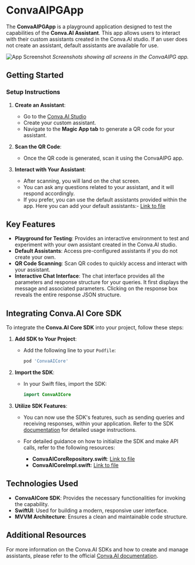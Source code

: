 # ConvaAIPGApp

The **ConvaAIPGApp** is a playground application designed to test the capabilities of the **Conva.AI Assistant**. This app allows users to interact with their custom assistants created in the Conva.AI studio. If an user does not create an assistant, default assistants are available for use.

![App Screenshot](https://drive.google.com/uc?id=1UxB17Ve9lG4Lu13PzAWzI0P9aWIjGb2T)
*Screenshots showing all screens in the ConvaAIPG app.*

## Getting Started

### Setup Instructions

1. **Create an Assistant**:
   - Go to the [Conva.AI Studio](https://studio.conva.ai/)
   - Create your custom assistant.
   - Navigate to the **Magic App tab** to generate a QR code for your assistant.

2. **Scan the QR Code**:
   - Once the QR code is generated, scan it using the ConvaAIPG app.

3. **Interact with Your Assistant**:
   - After scanning, you will land on the chat screen.
   - You can ask any questions related to your assistant, and it will respond accordingly.
   - If you prefer, you can use the default assistants provided within the app. Here you can add your default assistants:- [Link to file](https://github.com/slanglabs-projects/conva-ai-demo-apps/blob/master/iOS/ConvaAIPGApp/ConvaAIPGApp/Model/Utils.swift)

## Key Features
- **Playground for Testing**: Provides an interactive environment to test and experiment with your own assistant created in the Conva.AI studio.
- **Default Assistants**: Access pre-configured assistants if you do not create your own.
- **QR Code Scanning**: Scan QR codes to quickly access and interact with your assistant.
- **Interactive Chat Interface**: The chat interface provides all the parameters and response structure for your queries. It first displays the message and associated parameters. Clicking on the response box reveals the entire response JSON structure.

## Integrating Conva.AI Core SDK

To integrate the **Conva.AI Core SDK** into your project, follow these steps:

1. **Add SDK to Your Project**:
  
   - Add the following line to your `Podfile`:

     ```ruby
     pod 'ConvaAICore'
     ```

2. **Import the SDK**:
   - In your Swift files, import the SDK:

     ```swift
     import ConvaAICore
     ```

3. **Utilize SDK Features**:
   - You can now use the SDK's features, such as sending queries and receiving responses, within your application. Refer to the SDK [documentation](https://docs.conva.ai/) for detailed usage instructions.
   
    - For detailed guidance on how to initialize the SDK and make API calls, refer to the following resources:
        - **ConvaAICoreRepository.swift**: [Link to file](https://github.com/slanglabs-projects/conva-ai-demo-apps/blob/master/iOS/ConvaAIPGApp/ConvaAIPGApp/Model/Repository/ConvaAICoreRepository.swift)
        - **ConvaAICoreImpl.swift**: [Link to file](https://github.com/slanglabs-projects/conva-ai-demo-apps/blob/master/iOS/ConvaAIPGApp/ConvaAIPGApp/Model/ConvaAI/ConvaAICoreImpl.swift)


## Technologies Used
- **ConvaAICore SDK**: Provides the necessary functionalities for invoking the capability.
- **SwiftUI**: Used for building a modern, responsive user interface.
- **MVVM Architecture**: Ensures a clean and maintainable code structure.

## Additional Resources

For more information on the Conva.AI SDKs and how to create and manage assistants, please refer to the official [Conva.AI documentation](https://docs.conva.ai/).

